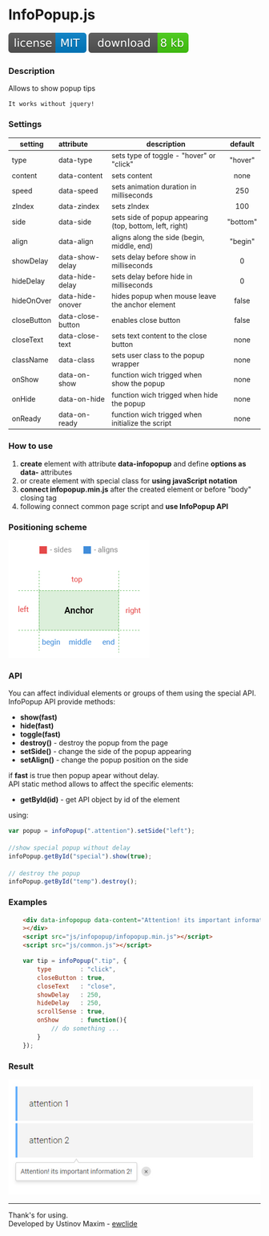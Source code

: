 # InfoPopup.js

![license](img/license.svg) [![download](img/download.svg)][1]

### Description

Allows to show popup tips

	It works without jquery!

### Settings

| setting     | attribute         | description                                        | default  |
|-------------|:------------------|----------------------------------------------------|:--------:|
| type        | data-type         | sets type of toggle - "hover" or "click"           | "hover"  |
| content     | data-content      | sets content                                       | none     |
| speed       | data-speed        | sets animation duration in milliseconds            | 250      |
| zIndex      | data-zindex       | sets zIndex                                        | 100      |
| side        | data-side         | sets side of popup appearing (top, bottom, left, right) | "bottom" |
| align       | data-align        | aligns along the side (begin, middle, end)         | "begin"  |
| showDelay   | data-show-delay   | sets delay before show in milliseconds             | 0        |
| hideDelay   | data-hide-delay   | sets delay before hide in milliseconds             | 0        |
| hideOnOver  | data-hide-onover  | hides popup when mouse leave the anchor element    | false    |
| closeButton | data-close-button | enables close button                               | false    |
| closeText   | data-close-text   | sets text content to the close button              | none     |
| className   | data-class        | sets user class to the popup wrapper               | none     |
| onShow      | data-on-show      | function wich trigged when show the popup          | none     |
| onHide      | data-on-hide      | function wich trigged when hide the popup          | none     |
| onReady     | data-on-ready     | function wich trigged when initialize the script   | none     |

### How to use

1. **create** element with attribute **data-infopopup** and define **options as data-** attributes
2. or create element with special class for **using javaScript notation**
3. **connect infopopup.min.js** after the created element or before "body" closing tag
4. following connect common page script and **use InfoPopup API**

### Positioning scheme

![result](img/scheme.jpg)

### API

You can affect individual elements or groups of them using the special API.  
InfoPopup API provide methods:

- **show(fast)**
- **hide(fast)**
- **toggle(fast)**
- **destroy()** - destroy the popup from the page
- **setSide()** - change the side of the popup appearing
- **setAlign()** - change the popup position on the side

if **fast** is true then popup apear without delay.  
API static method allows to affect the specific elements:

- **getById(id)** - get API object by id of the element

using:

```js
var popup = infoPopup(".attention").setSide("left");

//show special popup without delay
infoPopup.getById("special").show(true);

// destroy the popup
infoPopup.getById("temp").destroy();

```

### Examples

```html
	<div data-infopopup data-content="Attention! its important information!"
	></div>
	<script src="js/infopopup/infopopup.min.js"></script>
	<script src="js/common.js"></script>
```

```js
	var tip = infoPopup(".tip", {
		type        : "click",
		closeButton : true,
		closeText   : "close",
		showDelay   : 250,
		hideDelay   : 250,
		scrollSense : true,
		onShow      : function(){
			// do something ...
		}
	});

```

### Result

![result](img/result.jpg)

-------------
Thank's for using.  
Developed by Ustinov Maxim - [ewclide][2]

[1]: https://github.com/ewclide/info-popup/archive/master.zip  "download"
[2]: https://vk.com/ewclide  "ewclide"
